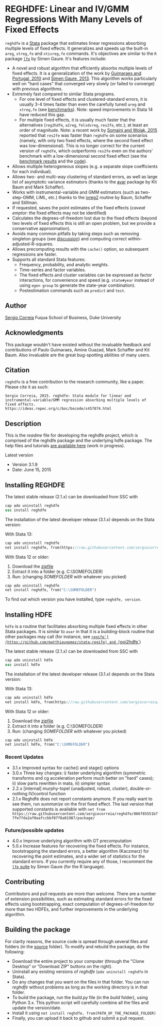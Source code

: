# REGHDFE: Linear and IV/GMM Regressions With Many Levels of Fixed Effects

`reghdfe` is a [Stata](http://www.stata.com/) package that estimates linear regressions absorbing multiple levels of fixed effects. It generalizes and speeds up the built-in `areg`, `xtreg,fe` and `xtivreg,fe` commands. It's objectives are similar to the `R` package [`lfe`](http://cran.r-project.org/web/packages/lfe/index.html) by Simen Gaure. It's features include:

- A novel and robust algorithm that efficiently absorbs multiple levels of fixed effects. It is a generalization of the work by [Guimaraes and Portugal, 2010](https://ideas.repec.org/a/tsj/stataj/v10y2010i4p628-649.html) and [Simen Gaure, 2013](http://www.sciencedirect.com/science/article/pii/S0167947313001266). This algorithm works particularly well on "hard cases" that converged very slowly (or failed to converge) with previous algorithms.
- Extremely fast compared to similar Stata programs. 
  - For one level of fixed effects and clustered-standard errors, it is usually 3-4 times faster than even the carefully tuned `areg` and `xtreg,fe` (see [benchmarks](./misc/Benchmarks/areg_xtreg.log.txt)). Note: speed improvements in Stata 14 have reduced this gap. 
  - For multiple fixed effects, it is usually much faster that the alternatives (`reg2hdfe`, `a2reg`, `felsdvreg`, `res2fe`, etc.); at least an order of magnitude. Note: a recent work by [Somaini and Wolak, 2015](http://web.stanford.edu/group/fwolak/cgi-bin/sites/default/files/jem-2014-0008.pdf) reported that `res2fe` was faster than `reghdfe` on some scenarios (namely, with only two fixed effects, where the second fixed effect was low-dimensional). This is no longer correct for the current version of `reghdfe`, which outperforms `res2fe` even on the authors' benchmark with a low-dimensional second fixed effect (see the [benchmark results](./misc/Benchmarks/res2fe.log.txt) and the [code](./misc/Benchmarks/res2fe.do)).
- Allows multiple heterogeneous slopes (e.g. a separate slope coefficients for each individual).
- Allows two- and multi-way clustering of standard errors, as well as large list of asymptotic variance estimators (thanks to the [avar](https://ideas.repec.org/c/boc/bocode/s457689.html) package by Kit Baum and Mark Schaffer).
- Works with instrumental-variable and GMM estimators (such as two-step-GMM, LIML, etc.) thanks to the [ivreg2](https://ideas.repec.org/c/boc/bocode/s425401.html) routine by Baum, Schaffer and Stillman.
- If requested, saves the point estimates of the fixed effects (*caveat emptor*: the fixed effects may not be identified)
- Calculates the degrees-of-freedom lost due to the fixed effects (beyond two levels of fixed effects this is still an open problem, but we provide a conservative approximation).
- Avoids many common pitfalls by taking steps such as removing singleton groups (see [discussion](scorreia.com/reghdfe/nested_within_cluster.pdf)) and computing correct within- adjusted-R-squares.
- Allows precomputing results with the `cache()` option, so subsequent regressions are faster.
- Supports all standard Stata features:
  - Frequency, probability, and analytic weights.
  - Time-series and factor variables.
  - The fixed effects and cluster variables can be expressed as factor interactions, for convenience and speed (e.g. `state#year` instead of using `egen group` to generate the state-year combination).
  - Postestimation commands such as `predict` and `test`.

## Author

[Sergio Correia](sergio.correia@gmail.com)
Fuqua School of Business, Duke University

## Acknowledgments

This package wouldn't have existed without the invaluable feedback and contributions of Paulo Guimaraes, Amine Ouazad, Mark Schaffer and Kit Baum. Also invaluable are the great bug-spotting abilities of many users.

## Citation

`reghdfe` is a free contribution to the research community, like a paper. Please cite it as such:

    Sergio Correia, 2015. reghdfe: Stata module for linear and instrumental-variable/GMM regression absorbing multiple levels of fixed effects.
    https://ideas.repec.org/c/boc/bocode/s457874.html

## Description

This is the *readme* file for developing the reghdfe project, which is comprised of the reghdfe package and the underlying hdfe package. The help files and tutorials [are available here](http://scorreia.com/reghdfe) (work in progress).

Latest version
* Version 3.1.9
* Date: June 15, 2015

## Installing REGHDFE

The latest stable release (2.1.x) can be downloaded from SSC with

```stata
cap ado uninstall reghdfe
ssc install reghdfe
```

The installation of the latest developer release (3.1.x) depends on the Stata version:

With Stata 13:

```stata
cap ado uninstall reghdfe
net install reghdfe, from(https://raw.githubusercontent.com/sergiocorreia/reghdfe/master/package/)
```
With Stata 12 or older:

1. Download the [zipfile](/misc/reghdfe.zip)
2. Extract it into a folder (e.g. C:\SOMEFOLDER)
3. Run: (changing *SOMEFOLDER* with whatever you picked)

```stata
cap ado uninstall reghdfe
net install reghdfe, from("C:\SOMEFOLDER")
```

To find out which version you have installed, type `reghdfe, version`.

## Installing HDFE

`hdfe` is a routine that facilitates absorbing multiple fixed effects in other Stata packages. It is similar to `avar` in that it is a building-block routine that other packages may call (for instance, see [`regife'](https://github.com/matthieugomez/stata-regife) and [`poi2hdfe`](https://ideas.repec.org/c/boc/bocode/s457777.html))

The latest stable release (2.1.x) can be downloaded from SSC with

```stata
cap ado uninstall hdfe
ssc install hdfe
```

The installation of the latest developer release (3.1.x) depends on the Stata version:

With Stata 13:

```stata
cap ado uninstall hdfe
net install hdfe, from(https://raw.githubusercontent.com/sergiocorreia/reghdfe/master/package/)
```
With Stata 12 or older:

1. Download the [zipfile](/misc/reghdfe.zip)
2. Extract it into a folder (e.g. C:\SOMEFOLDER)
3. Run: (changing *SOMEFOLDER* with whatever you picked)

```stata
cap ado uninstall hdfe
net install hdfe, from("C:\SOMEFOLDER")
```

### Recent Updates

* 3.1.x Improved syntax for cache() and stage() options
* 3.0.x Three key changes: i) faster underlying algorithm (symmetric transforms and cg acceleration perform much better on "hard" cases); ii) slow parts rewritten in mata, iii) simpler syntax
* 2.2.x [internal] murphy-topel (unadjusted, robust, cluster), double-or-nothing IV/control function
* 2.1.x Reghdfe does not report constants anymore. If you really want to see them, run *summarize* on the first fixed effect. The last version that supported constants is available with `net from https://raw.githubusercontent.com/sergiocorreia/reghdfe/866f85551b77fe7fda2af0aafccbbf87f8a01987/package/`

### Future/possible updates

* 4.0.x Improve underlying algorithm with GT precomputation
* 5.0.x Increase features for recovering the fixed effects. For instance, bootstrapping the standard errors, a better algorithm (Kaczmarz) for recovering the point estimates, and a wider set of statistics for the standard errors. If you currently require any of those, I recomment the [`lfe` suite](cran.r-project.org/web/packages/lfe/index.html) by Simen Gaure (for the R language).

## Contributing

Contributors and pull requests are more than welcome. There are a number of extension possibilities, such as estimating standard errors for the fixed effects using bootstrapping, exact computation of degrees-of-freedom for more than two HDFEs, and further improvements in the underlying algorithm.

## Building the package

For clarity reasons, the source code is spread through several files and folders (in the [source](./source) folder). To modify and rebuild the package, do the following:

* Download the entire project to your computer (through the "Clone Desktop" or "Download ZIP" buttons on the right).
* Uninstall any existing versions of *reghdfe* (`ado uninstall reghdfe` in Stata).
* Do any changes that you want on the files in that folder. You can run *reghdfe* without problems as long as the working directory is in that folder.
* To build the package, run the *build.py* file (in the *build* folder), using Python 3.x. This python script will carefully combine all the files and update the version/date.
* Install it using `net install reghdfe, from(PATH_OF_THE_PACKAGE_FOLDER)`
* Finally, you can upload it back to github and submit a pull request.
